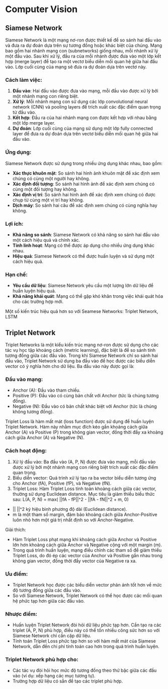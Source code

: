 # Computer Vision

## Siamese Network
Siamese Network là một mạng nơ-ron được thiết kế để so sánh hai đầu vào và đưa ra dự đoán dựa trên sự tương đồng hoặc khác biệt của chúng. Mạng bao gồm hai nhánh mạng con (subnetworks) giống nhau, mỗi nhánh xử lý một đầu vào. Sau khi xử lý, đầu ra của mỗi nhánh được đưa vào một lớp kết hợp (merge layer) để tạo ra một vectơ biểu diễn mối quan hệ giữa hai đầu vào. Lớp cuối cùng của mạng sẽ đưa ra dự đoán dựa trên vectơ này.

### Cách làm việc:

1. **Đầu vào**: Hai đầu vào được đưa vào mạng, mỗi đầu vào được xử lý bởi một nhánh mạng con riêng biệt.
2. **Xử lý**: Mỗi nhánh mạng con sử dụng các lớp convolutional neural network (CNN) và pooling layers để trích xuất các đặc điểm quan trọng từ đầu vào.
3. **Kết hợp**: Đầu ra của hai nhánh mạng con được kết hợp với nhau bằng một lớp merge layer.
4. **Dự đoán**: Lớp cuối cùng của mạng sử dụng một lớp fully connected layer để đưa ra dự đoán dựa trên vectơ biểu diễn mối quan hệ giữa hai đầu vào.

### Ứng dụng:

Siamese Network được sử dụng trong nhiều ứng dụng khác nhau, bao gồm:

* **Xác thực khuôn mặt**: So sánh hai hình ảnh khuôn mặt để xác định xem chúng có cùng một người hay không.
* **Xác định đối tượng**: So sánh hai hình ảnh để xác định xem chúng có cùng một đối tượng hay không.
* **Xác định vị trí**: So sánh hai hình ảnh để xác định xem chúng có được chụp từ cùng một vị trí hay không.
* **Dịch máy**: So sánh hai câu để xác định xem chúng có cùng nghĩa hay không.
### Lợi ích:
* **Khả năng so sánh**: Siamese Network có khả năng so sánh hai đầu vào một cách hiệu quả và chính xác.
* **Tính linh hoạt**: Mạng có thể được áp dụng cho nhiều ứng dụng khác nhau.
* **Hiệu quả**: Siamese Network có thể được huấn luyện và sử dụng một cách hiệu quả.
### Hạn chế:
* **Yêu cầu dữ liệu**: Siamese Network yêu cầu một lượng lớn dữ liệu để huấn luyện hiệu quả.
* **Khả năng khái quát**: Mạng có thể gặp khó khăn trong việc khái quát hóa cho các trường hợp mới.

Một số kiến trúc hiệu quả hơn so với Seamese Networks: Triplet Network, LSTM

## Triplet Network
Triplet Networks là một kiểu kiến trúc mạng nơ-ron được sử dụng cho các tác vụ học tập khoảng cách (metric learning), đặc biệt là để so sánh tính tương đồng giữa các đầu vào. Trong khi Siamese Network chỉ so sánh hai đầu vào, Triplet Network sử dụng ba đầu vào để học được các biểu diễn vector có ý nghĩa hơn cho dữ liệu. Ba đầu vào này được gọi là:
### Đầu vào mạng:
* Anchor (A): Đầu vào tham chiếu.
* Positive (P): Đầu vào có cùng bản chất với Anchor (tức là chúng tương đồng).
* Negative (N): Đầu vào có bản chất khác biệt với Anchor (tức là chúng không tương đồng).
 
Triplet Loss là hàm mất mát (loss function) được sử dụng để huấn luyện Triplet Network. Hàm này nhằm mục đích kéo gần khoảng cách giữa Anchor (A) và Positive (P) trong không gian vector, đồng thời đẩy xa khoảng cách giữa Anchor (A) và Negative (N).

### Cách hoạt động:

1. Xử lý đầu vào: Ba đầu vào (A, P, N) được đưa vào mạng, mỗi đầu vào được xử lý bởi một nhánh mạng con riêng biệt trích xuất các đặc điểm quan trọng.
2. Biểu diễn vector: Quá trình xử lý tạo ra ba vector biểu diễn tương ứng cho Anchor (fA), Positive (fP), và Negative (fN).
3. Triplet Loss: Hàm Triplet Loss tính toán khoảng cách giữa các vector, thường sử dụng Euclidean distance. Mục tiêu là giảm thiểu biểu thức sau:
    L(A, P, N) = max( ||fA - fP||^2 - ||fA - fN||^2 +  m, 0)
* || ||^2 ký hiệu bình phương độ dài (Euclidean distance).
* m là một tham số margin, đảm bảo khoảng cách giữa Anchor-Positive luôn nhỏ hơn một giá trị nhất định so với Anchor-Negative.

Giải thích:

* Hàm Triplet Loss phạt mạng khi khoảng cách giữa Anchor và Positive lớn hơn khoảng cách giữa Anchor và Negative cộng với một margin (m).
* Trong quá trình huấn luyện, mạng điều chỉnh các tham số để giảm thiểu Triplet Loss, do đó ép các vector của Anchor và Positive gần nhau trong không gian vector, đồng thời đẩy vector của Negative ra xa.

### Ưu điểm:
* Triplet Network học được các biểu diễn vector phản ánh tốt hơn về mức độ tương đồng giữa các đầu vào.
* So với Siamese Network, Triplet Network có thể học được các mối quan hệ phức tạp hơn giữa các đầu vào.

### Nhược điểm:
* Huấn luyện Triplet Network đòi hỏi dữ liệu phức tạp hơn. Cần tạo ra các triplet (A, P, N) phù hợp, điều này có thể tốn nhiều công sức hơn so với Siamese Network chỉ cần cặp dữ liệu.
* Tính toán Triplet Loss phức tạp hơn so với hàm mất mát của Siamese Network, dẫn đến chi phí tính toán cao hơn trong quá trình huấn luyện.

### Triplet Network phù hợp cho:
* Các tác vụ đòi hỏi học mức độ tương đồng theo thứ bậc giữa các đầu vào (ví dụ: xếp hạng các mục tương tự).
* Trường hợp dữ liệu có sẵn để tạo các triplet phù hợp.
